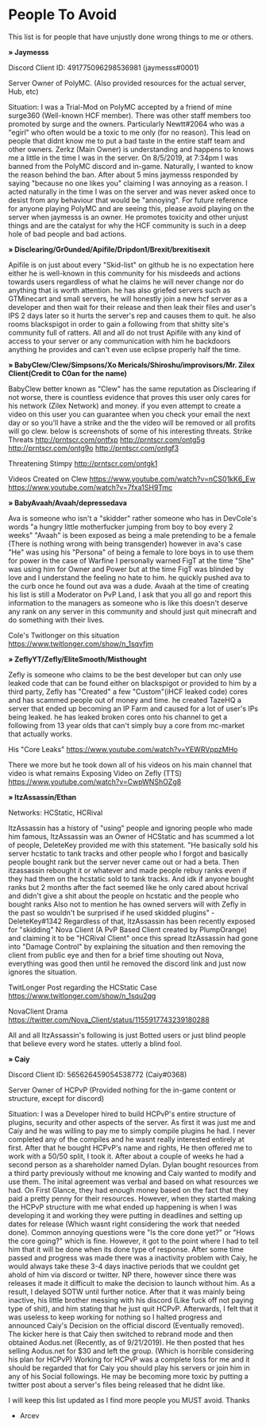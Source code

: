 # People To Avoid
This list is for people that have unjustly done wrong things to me or others.

**» Jaymesss**

  Discord Client ID: 491775096298536981 (jaymesss#0001)

  Server Owner of PolyMC. (Also provided resources for the actual server, Hub, etc)

  Situation:
    I was a Trial-Mod on PolyMC accepted by a friend of mine surge360 (Well-known HCF member). There was other staff members too promoted
  by surge and the owners. Particularly Newtt#2064 who was a "egirl" who often would be a toxic to me only (for no reason). This lead on people
  that didnt know me to put a bad taste in the entire staff team and other owners. Zerkz (Main Owner) is understanding and happens to knows me a little in the time I was in the server.
  On 8/5/2019, at 7:34pm I was banned from the PolyMC discord and in-game. Naturally, I wanted to know the reason behind the ban. After about 5 mins jaymesss responded by
  saying "because no one likes you" claiming I was annoying as a reason. I acted naturally in the time I was on the server and was never asked once to desist from any behaviour
  that would be "annoying". For future reference for anyone playing PolyMC and are seeing this, please avoid playing on the server when jaymesss is an owner.
  He promotes toxicity and other unjust things and are the catalyst for why the HCF community is such in a deep hole of bad people and bad actions.
  
**» Disclearing/Gr0unded/Apifile/Dripdon1/Brexit/brexitisexit**

Apifile is on just about every "Skid-list" on github he is no expectation here either he is well-known in this community for his misdeeds and actions towards users regardless of what he claims he will never change nor do anything that is worth attention. he has also griefed servers such as GTMinecart and small servers, he will honestly join a new hcf server as a developer and then wait for their release and then leak their files and user's IPS 2 days later so it hurts the server's rep and causes them to quit. he also rooms blackspigot in order to gain a following from that shitty site's community full of ratters.
All and all do not trust Apifile with any kind of access to your server or any communication with him he backdoors anything he provides and can't even use eclipse properly half the time.

**» BabyClew/Clew/Simpsons/Xo Mericals/Shiroshu/improvisors/Mr. Zilex Client(Credit to C0an for the name)**

BabyClew better known as "Clew" has the same reputation as Disclearing if not worse, there is countless evidence that proves this user only cares for his network (Zilex Network) and money. if you even attempt to create a video on this user you can guarantee when you check your email the next day or so you'll have a strike and the the video will be removed or all profits will go clew. below is screenshots of some of his interesting threats.
Strike Threats http://prntscr.com/ontfxp http://prntscr.com/ontg5g http://prntscr.com/ontg9o http://prntscr.com/ontgf3

Threatening Stimpy http://prntscr.com/ontgk1

Videos Created on Clew https://www.youtube.com/watch?v=nCS01kK6_Ew https://www.youtube.com/watch?v=7fxa1SH9Tmc


**» BabyAvaah/Avaah/depressedava**

Ava is someone who isn't a "skidder" rather someone who has in DevCole's words "a hungry little motherfucker jumping from boy to boy every 2 weeks" "Avaah" is been exposed as being a male pretending to be a female (There is nothing wrong with being transgender) however in ava's case "He" was using his "Persona" of being a female to lore boys in to use them for power in the case of Warfine I personally warned FigT at the time "She" was using him for Owner and Power but at the time FigT was blinded by love and I understand the feeling no hate to him. he quickly pushed ava to the curb once he found out ava was a dude.
Avaah at the time of creating his list is still a Moderator on PvP Land, I ask that you all go and report this information to the managers as someone who is like this doesn't deserve any rank on any server in this community and should just quit minecraft and do something with their lives.

Cole's Twitlonger on this situation https://www.twitlonger.com/show/n_1sqvfjm


**» ZeflyYT/Zefly/EliteSmooth/Misthought**

Zefly is someone who claims to be the best developer but can only use leaked code that can be found either on blackspigot or provided to him by a third party, Zefly has "Created" a few "Custom"(iHCF leaked code) cores and has scammed people out of money and time. he created TazeHQ a server that ended up becoming an IP Farm and caused for a lot of user's IPs being leaked. he has leaked broken cores onto his channel to get a following from 13 year olds that can't simply buy a core from mc-market that actually works.

His "Core Leaks" https://www.youtube.com/watch?v=YEWRVppzMHo

There we more but he took down all of his videos on his main channel that video is what remains
Exposing Video on Zefly (TTS) https://www.youtube.com/watch?v=CwpWNShOZg8


**» ItzAssassin/Ethan**

Networks: HCStatic, HCRival

ItzAssassin has a history of "using" people and ignoring people who made him famous, ItzAssassin was an Owner of HCStatic and has scummed a lot of people, DeleteKey provided me with this statement.
"He basically sold his server hcstatic to tank tracks and other people who I forgot and basically people bought rank but the server never came out or had a beta. Then itzassassin rebought it or whatever and made people rebuy ranks even if they had them on the hcstatic sold to tank tracks. And idk if anyone bought ranks but 2 months after the fact seemed like he only cared about hcrival and didn't give a shit about the people on hcstatic and the people who bought ranks Also not to mention he has owned servers will with Zefly in the past so wouldn't be surprised if he used skidded plugins" - DeleteKey#1342
Regardless of that, ItzAssassin has been recently exposed for "skidding" Nova Client (A PvP Based Client created by PlumpOrange) and claiming it to be "HCRival Client" once this spread ItzAssassin had gone into "Damage Control" by explaining the situation and then removing the client from public eye and then for a brief time shouting out Nova, everything was good then until he removed the discord link and just now ignores the situation.

TwitLonger Post regarding the HCStatic Case https://www.twitlonger.com/show/n_1squ2qg

NovaClient Drama https://twitter.com/Nova_Client/status/1155917743239180288

All and all ItzAssassin's following is just Botted users or just blind people that believe every word he states. utterly a blind fool.

**» Caiy**

Discord Client ID: 565626459054538772 (Caiy#0368)

Server Owner of HCPvP (Provided nothing for the in-game content or structure, except for discord)

Situation:
I was a Developer hired to build HCPvP's entire structure of plugins, security and other aspects of the server.
As first it was just me and Caiy and he was willing to pay me to simply compile plugins he had. I never completed any of the compiles and he wasnt really interested entirely at first. After that he bought HCPvP's name and rights, He then offered me to work with a 50/50 split, I took it. After about a couple of weeks he had a second person as a shareholder named Dylan. Dylan bought resources from a third party previously without me knowing and Caiy wanted to modify and use them. The inital agreement was verbal and based on what resources we had. On First Glance, they had enough money based on the fact that they paid a pretty penny for their resources. However, when they started making the HCPvP structure with me what ended up happening is when I was developing it and working they were putting in deadlines and setting up dates for release (Which wasnt right considering the work that needed done). Common annoying questions were "Is the core done yet?" or "Hows the core going?" which is fine. However, it got to the point where I had to tell him that it will be done when its done type of response. After some time passed and progress was made there was a inactivity problem with Caiy, he would always take these 3-4 days inactive periods that we couldnt get ahold of him via discord or twitter. NP there, however since there was releases it made it difficult to make the decision to launch without him. As a result, I delayed SOTW until further notice.
After that it was mainly being inactive, his little brother messing with his discord (Like fuck off not paying type of shit), and him stating that he just quit HCPvP. Afterwards, I felt that it was useless to keep working for nothing so I halted progress and announced Caiy's Decision on the official discord (Eventually removed).
The kicker here is that Caiy then switched to rebrand mode and then obtained Aodus.net (Recently, as of 9/21/2019). He then posted that hes selling Aodus.net for $30 and left the group. (Which is horrible considering his plan for HCPvP)
Working for HCPvP was a complete loss for me and it should be regarded that for Caiy you should play his servers or join him in any of his Social followings. He may be becoming more toxic by putting a twitter post about a server's files being released that he didnt like.

I will keep this list updated as I find more people you MUST avoid. Thanks
- Arcev


